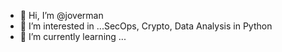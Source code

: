 - 👋 Hi, I’m @joverman
- 👀 I’m interested in ...SecOps, Crypto, Data Analysis in Python
- 🌱 I’m currently learning ...


<!---
joverman/joverman is a ✨ special ✨ repository because its `README.md` (this file) appears on your GitHub profile.
You can click the Preview link to take a look at your changes.
--->

